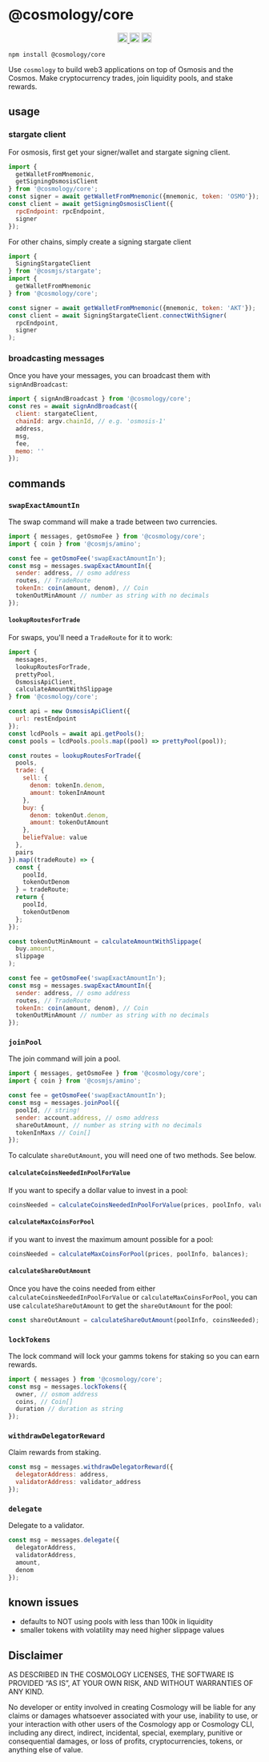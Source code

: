 # @cosmology/core

<p align="center" width="100%">
  <a href="https://github.com/cosmology-tech/cosmology/actions/workflows/run-tests.yml">
    <img height="20" src="https://github.com/cosmology-tech/cosmology/actions/workflows/run-tests.yml/badge.svg" />
  </a>
   <a href="https://github.com/cosmology-tech/cosmology/blob/main/LICENSE"><img height="20" src="https://img.shields.io/badge/license-MIT-blue.svg"></a>
   <a href="https://www.npmjs.com/package/@osmonauts/telescope"><img height="20" src="https://img.shields.io/github/package-json/v/cosmology-tech/cosmology?filename=packages%2Fcosmology%2Fpackage.json"></a>
</p>

```
npm install @cosmology/core
```

Use `cosmology` to build web3 applications on top of Osmosis and the Cosmos. Make cryptocurrency trades, join liquidity pools, and stake rewards.

## usage

### stargate client

For osmosis, first get your signer/wallet and stargate signing client.

```js
import { 
  getWalletFromMnemonic,
  getSigningOsmosisClient
} from '@cosmology/core';
const signer = await getWalletFromMnemonic({mnemonic, token: 'OSMO'});
const client = await getSigningOsmosisClient({
  rpcEndpoint: rpcEndpoint,
  signer
});
```

For other chains, simply create a signing stargate client

```js
import {
  SigningStargateClient
} from '@cosmjs/stargate';
import { 
  getWalletFromMnemonic
} from '@cosmology/core';

const signer = await getWalletFromMnemonic({mnemonic, token: 'AKT'});
const client = await SigningStargateClient.connectWithSigner(
  rpcEndpoint,
  signer
);
```

### broadcasting messages

Once you have your messages, you can broadcast them with `signAndBroadcast`:

```js
import { signAndBroadcast } from '@cosmology/core';
const res = await signAndBroadcast({
  client: stargateClient,
  chainId: argv.chainId, // e.g. 'osmosis-1'
  address,
  msg,
  fee,
  memo: ''
});
```

## commands

### `swapExactAmountIn`

The swap command will make a trade between two currencies.

```js
import { messages, getOsmoFee } from '@cosmology/core';
import { coin } from '@cosmjs/amino';

const fee = getOsmoFee('swapExactAmountIn');
const msg = messages.swapExactAmountIn({
  sender: address, // osmo address
  routes, // TradeRoute 
  tokenIn: coin(amount, denom), // Coin
  tokenOutMinAmount // number as string with no decimals
});
```

#### `lookupRoutesForTrade`

For swaps, you'll need a `TradeRoute` for it to work:

```js
import { 
  messages,
  lookupRoutesForTrade,
  prettyPool,
  OsmosisApiClient,
  calculateAmountWithSlippage
} from '@cosmology/core';

const api = new OsmosisApiClient({
  url: restEndpoint
});
const lcdPools = await api.getPools();
const pools = lcdPools.pools.map((pool) => prettyPool(pool));

const routes = lookupRoutesForTrade({
  pools,
  trade: {
    sell: {
      denom: tokenIn.denom,
      amount: tokenInAmount
    },
    buy: {
      denom: tokenOut.denom,
      amount: tokenOutAmount
    },
    beliefValue: value
  },
  pairs
}).map((tradeRoute) => {
  const {
    poolId,
    tokenOutDenom
  } = tradeRoute;
  return {
    poolId,
    tokenOutDenom
  };
});

const tokenOutMinAmount = calculateAmountWithSlippage(
  buy.amount,
  slippage
);

const fee = getOsmoFee('swapExactAmountIn');
const msg = messages.swapExactAmountIn({
  sender: address, // osmo address
  routes, // TradeRoute 
  tokenIn: coin(amount, denom), // Coin
  tokenOutMinAmount // number as string with no decimals
});
```
### `joinPool`

The join command will join a pool.

```js
import { messages, getOsmoFee } from '@cosmology/core';
import { coin } from '@cosmjs/amino';

const fee = getOsmoFee('swapExactAmountIn');
const msg = messages.joinPool({
  poolId, // string!
  sender: account.address, // osmo address
  shareOutAmount, // number as string with no decimals
  tokenInMaxs // Coin[]
});
```

To calculate `shareOutAmount`, you will need one of two methods. See below.
#### `calculateCoinsNeededInPoolForValue`

If you want to specify a dollar value to invest in a pool:

```js
coinsNeeded = calculateCoinsNeededInPoolForValue(prices, poolInfo, value);
```
#### `calculateMaxCoinsForPool`

if you want to invest the maximum amount possible for a pool:

```js
coinsNeeded = calculateMaxCoinsForPool(prices, poolInfo, balances);
```
#### `calculateShareOutAmount`

Once you have the coins needed from either `calculateCoinsNeededInPoolForValue` or `calculateMaxCoinsForPool`, you can use `calculateShareOutAmount` to get the `shareOutAmount` for the pool:

```js
const shareOutAmount = calculateShareOutAmount(poolInfo, coinsNeeded);
```

### `lockTokens`

The lock command will lock your gamms tokens for staking so you can earn rewards.

```js
import { messages } from '@cosmology/core';
const msg = messages.lockTokens({
  owner, // osmom address
  coins, // Coin[]
  duration // duration as string
});

```
### `withdrawDelegatorReward`

Claim rewards from staking.

```js
const msg = messages.withdrawDelegatorReward({
  delegatorAddress: address,
  validatorAddress: validator_address
});
```
### `delegate`

Delegate to a validator.

```js
const msg = messages.delegate({
  delegatorAddress,
  validatorAddress,
  amount,
  denom
});
```
## known issues

* defaults to NOT using pools with less than 100k in liquidity
* smaller tokens with volatility may need higher slippage values

## Disclaimer

AS DESCRIBED IN THE COSMOLOGY LICENSES, THE SOFTWARE IS PROVIDED “AS IS”, AT YOUR OWN RISK, AND WITHOUT WARRANTIES OF ANY KIND.

No developer or entity involved in creating Cosmology will be liable for any claims or damages whatsoever associated with your use, inability to use, or your interaction with other users of the Cosmology app or Cosmology CLI, including any direct, indirect, incidental, special, exemplary, punitive or consequential damages, or loss of profits, cryptocurrencies, tokens, or anything else of value.
